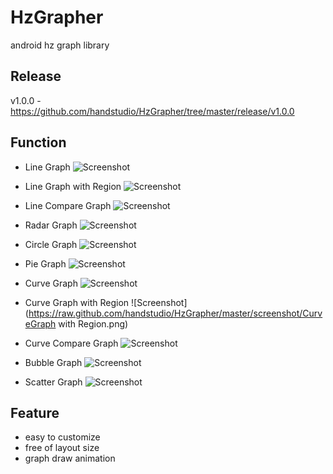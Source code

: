 HzGrapher
=========

android hz graph library

Release
-------
v1.0.0 - https://github.com/handstudio/HzGrapher/tree/master/release/v1.0.0

Function
--------
+ Line Graph
![Screenshot](https://raw.github.com/handstudio/HzGrapher/master/screenshot/LineGraph.png)

+ Line Graph with Region
![Screenshot](https://raw.github.com/handstudio/HzGrapher/master/screenshot/LineGraph%20with%20Region.png)

+ Line Compare Graph
![Screenshot](https://raw.github.com/handstudio/HzGrapher/master/screenshot/LineCompareGraph%20.png)

+ Radar Graph
![Screenshot](https://raw.github.com/handstudio/HzGrapher/master/screenshot/RadarGraph.png)

+ Circle Graph
![Screenshot](https://raw.github.com/handstudio/HzGrapher/master/screenshot/CircleGraph.png)

+ Pie Graph
![Screenshot](https://raw.github.com/handstudio/HzGrapher/master/screenshot/PieGraph.png)

+ Curve Graph
![Screenshot](https://raw.github.com/handstudio/HzGrapher/master/screenshot/CruveGraph.png)

+ Curve Graph with Region
![Screenshot](https://raw.github.com/handstudio/HzGrapher/master/screenshot/CurveGraph with Region.png)

+ Curve Compare Graph
![Screenshot](https://raw.github.com/handstudio/HzGrapher/master/screenshot/CurveCompareGraph.png)

+ Bubble Graph
![Screenshot](https://raw.github.com/handstudio/HzGrapher/master/screenshot/BubbleGraph.png)

+ Scatter Graph
![Screenshot](https://raw.github.com/handstudio/HzGrapher/master/screenshot/ScetterGraph.png)

Feature
-------
+ easy to customize
+ free of layout size
+ graph draw animation
